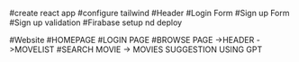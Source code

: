 #create react app
#configure tailwind
#Header
#Login Form
#Sign up Form
#Sign up validation
#Firabase setup nd deploy

#Website
 #HOMEPAGE
 #LOGIN PAGE
      #BROWSE PAGE
          ->HEADER
          ->MOVELIST
      #SEARCH MOVIE -> MOVIES SUGGESTION USING GPT     